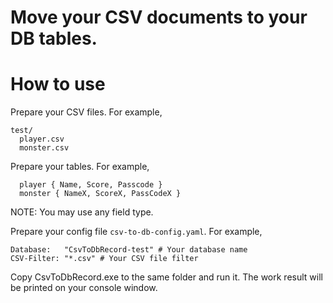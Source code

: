 # Move your CSV documents to your DB tables.

# How to use

Prepare your CSV files. For example, 
```
test/
  player.csv
  monster.csv
```
Prepare your tables. For example,
```
  player { Name, Score, Passcode }
  monster { NameX, ScoreX, PassCodeX } 
```

NOTE: You may use any field type.

Prepare your config file `csv-to-db-config.yaml`. For example,
```
Database:	"CsvToDbRecord-test" # Your database name
CSV-Filter: "*.csv" # Your CSV file filter
```

Copy CsvToDbRecord.exe to the same folder and run it.
The work result will be printed on your console window.
